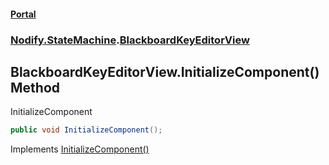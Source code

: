 #### [Portal](index.md 'index')
### [Nodify.StateMachine](Nodify.StateMachine.md 'Nodify.StateMachine').[BlackboardKeyEditorView](BlackboardKeyEditorView.md 'Nodify.StateMachine.BlackboardKeyEditorView')

## BlackboardKeyEditorView.InitializeComponent() Method

InitializeComponent

```csharp
public void InitializeComponent();
```

Implements [InitializeComponent()](https://docs.microsoft.com/en-us/dotnet/api/System.Windows.Markup.IComponentConnector.InitializeComponent 'System.Windows.Markup.IComponentConnector.InitializeComponent')